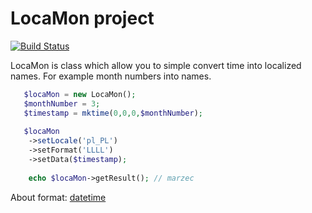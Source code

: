 # LocaMon project
[![Build Status](https://travis-ci.com/efiku/locamon.svg?branch=master)](https://travis-ci.com/efiku/locamon)

LocaMon is class which allow you to simple convert time into localized names.
For example month numbers into names.
```php
   $locaMon = new LocaMon();
   $monthNumber = 3;
   $timestamp = mktime(0,0,0,$monthNumber);
   
   $locaMon
    ->setLocale('pl_PL')
    ->setFormat('LLLL')
    ->setData($timestamp);
    
    echo $locaMon->getResult(); // marzec 

```
About format: [datetime](http://userguide.icu-project.org/formatparse/datetime)
